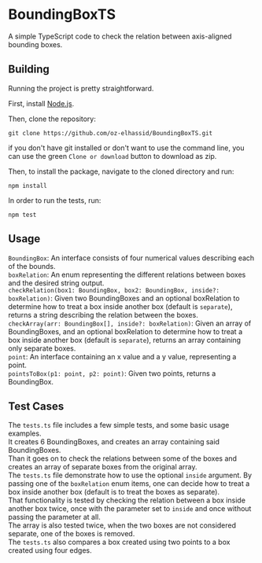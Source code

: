 # BoundingBoxTS
A simple TypeScript code to check the relation between axis-aligned bounding boxes.
## Building
Running the project is pretty straightforward.

First, install [Node.js](https://nodejs.org/en/download/).

Then, clone the repository:
```
git clone https://github.com/oz-elhassid/BoundingBoxTS.git
```
if you don't have git installed or don't want to use the command line, you can use the green `Clone or download` button to download as zip.

Then, to install the package, navigate to the cloned directory and run:
```
npm install
```
In order to run the tests, run:
```
npm test
```
## Usage
`BoundingBox`: An interface consists of four numerical values describing each of the bounds.  
`boxRelation`: An enum representing the different relations between boxes and the desired string output.   
`checkRelation(box1: BoundingBox, box2: BoundingBox, inside?: boxRelation)`: Given two BoundingBoxes and an optional boxRelation to determine how to treat a box inside another box (default is `separate`), returns a string describing the relation between the boxes.  
`checkArray(arr: BoundingBox[], inside?: boxRelation)`: Given an array of BoundingBoxes, and an optional boxRelation to determine how to treat a box inside another box (default is `separate`), returns an array containing only separate boxes.  
`point`: An interface containing an x value and a y value, representing a point.  
`pointsToBox(p1: point, p2: point)`: Given two points, returns a BoundingBox.
## Test Cases
The `tests.ts` file includes a few simple tests, and some basic usage examples.  
It creates 6 BoundingBoxes, and creates an array containing said BoundingBoxes.  
Than it goes on to check the relations between some of the boxes and creates an array of separate boxes from the original array.  
The `tests.ts` file demonstrate how to use the optional `inside` argument. By passing one of the `boxRelation` enum items, one can decide how to treat a box inside another box (default is to treat the boxes as separate).  
That functionality is tested by checking the relation between a box inside another box twice, once with the parameter set to `inside` and once without passing the parameter at all.  
The array is also tested twice, when the two boxes are not considered separate, one of the boxes is removed.  
The `tests.ts` also compares a box created using two points to a box created using four edges.

